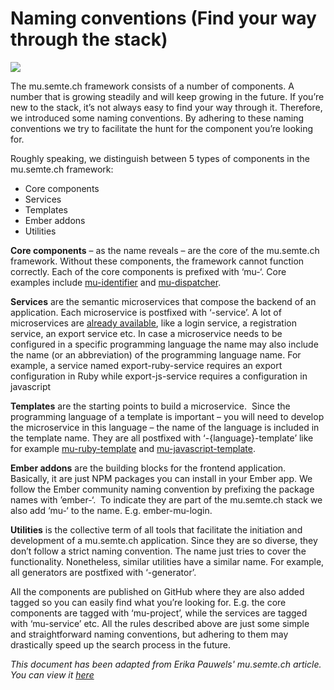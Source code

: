 # Naming conventions (Find your way through the stack)
![](http://mu.semte.ch/wp-content/uploads/2017/06/naming-1024x768.png)

The mu.semte.ch framework consists of a number of components. A number that is growing steadily and will keep growing in the future. If you’re new to the stack, it’s not always easy to find your way through it. Therefore, we introduced some naming conventions. By adhering to these naming conventions we try to facilitate the hunt for the component you’re looking for.

Roughly speaking, we distinguish between 5 types of components in the mu.semte.ch framework:

*   Core components
*   Services
*   Templates
*   Ember addons
*   Utilities

**Core components** – as the name reveals – are the core of the mu.semte.ch framework. Without these components, the framework cannot function correctly. Each of the core components is prefixed with ‘mu-‘. Core examples include [mu-identifier](https://github.com/mu-semtech/mu-identifier) and [mu-dispatcher](https://github.com/mu-semtech/mu-dispatcher).

**Services** are the semantic microservices that compose the backend of an application. Each microservice is postfixed with ‘-service’. A lot of microservices are [already available](https://mu.semte.ch/components/#services), like a login service, a registration service, an export service etc. In case a microservice needs to be configured in a specific programming language the name may also include the name (or an abbreviation) of the programming language name. For example, a service named export-ruby-service requires an export configuration in Ruby while export-js-service requires a configuration in javascript

**Templates** are the starting points to build a microservice.  Since the programming language of a template is important – you will need to develop the microservice in this language – the name of the language is included in the template name. They are all postfixed with ‘-{language}-template’ like for example [mu-ruby-template](https://github.com/mu-semtech/mu-ruby-template) and [mu-javascript-template](https://github.com/mu-semtech/mu-javascript-template).

**Ember addons** are the building blocks for the frontend application. Basically, it are just NPM packages you can install in your Ember app. We follow the Ember community naming convention by prefixing the package names with ’ember-‘.  To indicate they are part of the mu.semte.ch stack we also add ‘mu-‘ to the name. E.g. ember-mu-login.

**Utilities** is the collective term of all tools that facilitate the initiation and development of a mu.semte.ch application. Since they are so diverse, they don’t follow a strict naming convention. The name just tries to cover the functionality. Nonetheless, similar utilities have a similar name. For example, all generators are postfixed with ‘-generator’.

All the components are published on GitHub where they are also added tagged so you can easily find what you’re looking for. E.g. the core components are tagged with ‘mu-project’, while the services are tagged with ‘mu-service’ etc. All the rules described above are just some simple and straightforward naming conventions, but adhering to them may drastically speed up the search process in the future.

*This document has been adapted from Erika Pauwels' mu.semte.ch article. You can view it [here](https://mu.semte.ch/2017/06/22/find-your-way-through-the-stack/)*
